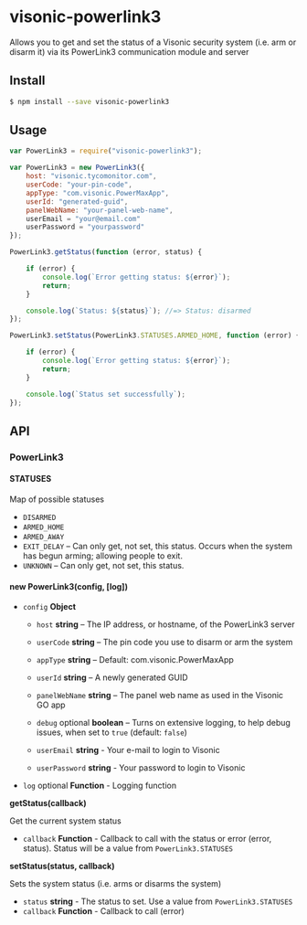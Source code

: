 # visonic-powerlink3

Allows you to get and set the status of a Visonic security system (i.e. arm or disarm it) via its PowerLink3 communication module and server

<script type="text/javascript" src="https://cdnjs.buymeacoffee.com/1.0.0/button.prod.min.js" data-name="bmc-button" data-slug="tkleijkers" data-color="#FFDD00" data-emoji="🍺"  data-font="Cookie" data-text="Buy me a Beer" data-outline-color="#000" data-font-color="#000" data-coffee-color="#fff" ></script>

## Install

```bash
$ npm install --save visonic-powerlink3
```

## Usage

```javascript
var PowerLink3 = require("visonic-powerlink3");

var PowerLink3 = new PowerLink3({
	host: "visonic.tycomonitor.com",
	userCode: "your-pin-code",
	appType: "com.visonic.PowerMaxApp",
	userId: "generated-guid",
	panelWebName: "your-panel-web-name",
	userEmail = "your@email.com"
	userPassword = "yourpassword"
});

PowerLink3.getStatus(function (error, status) {

	if (error) {
		console.log(`Error getting status: ${error}`);
		return;
	}

	console.log(`Status: ${status}`); //=> Status: disarmed
});

PowerLink3.setStatus(PowerLink3.STATUSES.ARMED_HOME, function (error) {

	if (error) {
		console.log(`Error getting status: ${error}`);
		return;
	}

	console.log(`Status set successfully`);
});

```

## API

### PowerLink3

#### STATUSES

Map of possible statuses

* `DISARMED`
* `ARMED_HOME`
* `ARMED_AWAY`
* `EXIT_DELAY` – Can only get, not set, this status. Occurs when the system has begun arming; allowing people to exit.
* `UNKNOWN` – Can only get, not set, this status.

#### new PowerLink3(config, [log])

* `config` **Object**

	- `host` **string** – The IP address, or hostname, of the PowerLink3 server

	- `userCode` **string** – The pin code you use to disarm or arm the system

	- `appType` **string** – Default: com.visonic.PowerMaxApp

    - `userId` **string** – A newly generated GUID

	- `panelWebName` **string** – The panel web name as used in the Visonic GO app

	- `debug` optional **boolean** – Turns on extensive logging, to help debug issues, when set to `true` (default: `false`)

	- `userEmail` **string** - Your e-mail to login to Visonic

	- `userPassword` **string** - Your password to login to Visonic

* `log` optional **Function** - Logging function

**getStatus(callback)**

Get the current system status

* `callback` **Function** - Callback to call with the status or error (error, status). Status will be a value from `PowerLink3.STATUSES`

**setStatus(status, callback)**

Sets the system status (i.e. arms or disarms the system)

* `status` **string** - The status to set. Use a value from `PowerLink3.STATUSES`
* `callback` **Function** - Callback to call (error)